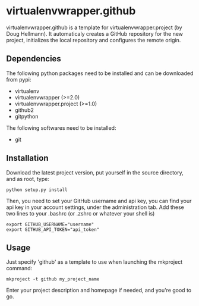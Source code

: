 virtualenvwrapper.github
========================

virtualenvwrapper.github is a template for virtualenvwrapper.project (by Doug Hellmann).
It automaticaly creates a GitHub repository for the new project, initializes the local
repository and configures the remote origin.

Dependencies
------------

The following python packages need to be installed and can be downloaded from pypi:
* virtualenv
* virtualenvwrapper (>=2.0)
* virtualenvwrapper.project (>=1.0)
* github2
* gitpython

The following softwares need to be installed:
* git

Installation
------------

Download the latest project version, put yourself in the source directory, and as root, type:

    python setup.py install

Then, you need to set your GitHub username and api key, you can find your api key in your account
settings, under the administration tab.
Add these two lines to your .bashrc (or .zshrc or whatever your shell is)

    export GITHUB_USERNAME="username"
    export GITHUB_API_TOKEN="api_token"

Usage
-----

Just specify 'github' as a template to use when launching the mkproject command:

    mkproject -t github my_project_name

Enter your project description and homepage if needed, and you're good to go.
